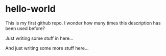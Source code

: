 # hello-world
This is my first github repo. I wonder how many times this description has been used before?

Just writing some stuff in here...

And just writing some more stuff here...
